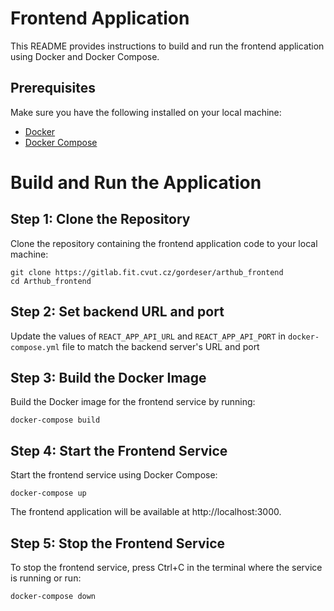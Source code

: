 # Frontend Application

This README provides instructions to build and run the frontend application using Docker and Docker Compose.

## Prerequisites

Make sure you have the following installed on your local machine:

- [Docker](https://www.docker.com/products/docker-desktop)
- [Docker Compose](https://docs.docker.com/compose/install/)

# Build and Run the Application
## Step 1: Clone the Repository

Clone the repository containing the frontend application code to your local machine:

```
git clone https://gitlab.fit.cvut.cz/gordeser/arthub_frontend
cd Arthub_frontend
```

## Step 2: Set backend URL and port
Update the values of `REACT_APP_API_URL` and `REACT_APP_API_PORT` in `docker-compose.yml` file to match the backend server's URL and port

## Step 3: Build the Docker Image
Build the Docker image for the frontend service by running:

```
docker-compose build
```

## Step 4: Start the Frontend Service
Start the frontend service using Docker Compose:
```
docker-compose up
```
The frontend application will be available at http://localhost:3000.

## Step 5: Stop the Frontend Service
To stop the frontend service, press Ctrl+C in the terminal where the service is running or run:
```
docker-compose down
```